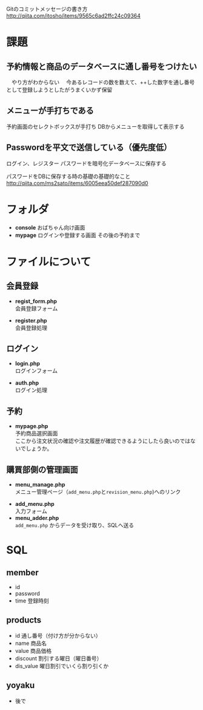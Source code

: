 Gitのコミットメッセージの書き方
http://qiita.com/itosho/items/9565c6ad2ffc24c09364

# 課題
## 予約情報と商品のデータベースに通し番号をつけたい
　やり方がわからない
　今あるレコードの数を数えて、++した数字を通し番号として登録しようとしたがうまくいかず保留
## メニューが手打ちである
予約画面のセレクトボックスが手打ち
DBからメニューを取得して表示する
## Passwordを平文で送信している（優先度低）
ログイン、レジスター 
パスワードを暗号化データベースに保存する

パスワードをDBに保存する時の基礎の基礎的なこと
http://qiita.com/ms2sato/items/6005eea50def287090d0

# フォルダ
* **console**
おばちゃん向け画面
* **mypage**
ログインや登録する画面
その後の予約まで

# ファイルについて
## 会員登録  
* **regist_form.php**   
会員登録フォーム  

* **register.php**   
会員登録処理

## ログイン
- **login.php**   
ログインフォーム

* **auth.php**   
ログイン処理

## 予約

* **mypage.php**  
予約商品選択画面  
ここから注文状況の確認や注文履歴が確認できるようにしたら良いのではないでしょうか。


## 購買部側の管理画面
* **menu_manage.php**  
メニュー管理ページ（```add_menu.php```と```revision_menu.php```)へのリンク  


- **add_menu.php**  
入力フォーム
- **menu_adder.php**  
```add_menu.php``` からデータを受け取り、SQLへ送る

# SQL
## member
- id
- password
- time 登録時刻

## products
- id 通し番号（付け方が分からない）
- name 商品名
- value 商品価格
- discount 割引する曜日（曜日番号）
- dis_value 曜日割引でいくら割り引くか

## yoyaku
- 後で
